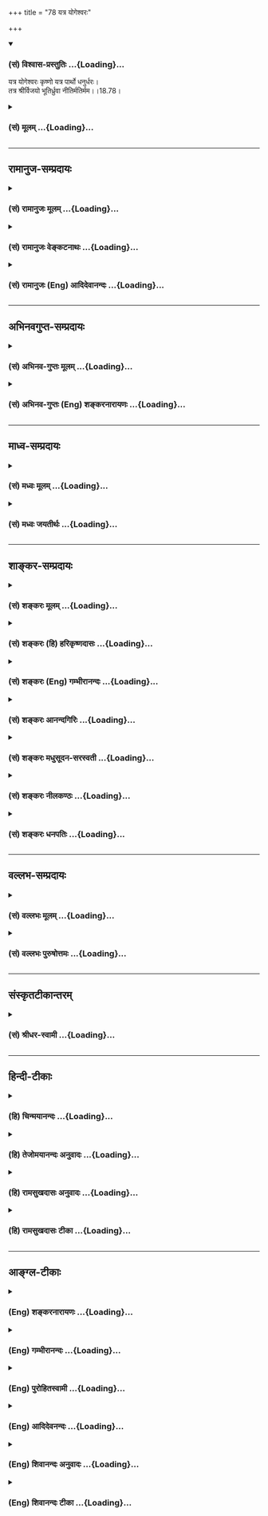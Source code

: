 +++
title = "78 यत्र योगेश्वरः"

+++
<div class="js_include" newlevelforh1="3" title="(सं) विश्वास-प्रस्तुतिः" unfilled url="/purANam/mahAbhAratam/06-bhIShma-parva/02-bhagavad-gItA-parva/saMskRtam/vishvAsa-prastutiH/18_moxa-saMnyAsa-yogaH/78_yatra_yogeshvaraH.md">
<details open><summary><h3>(सं) विश्वास-प्रस्तुतिः ...{Loading}...</h3></summary>

यत्र योगेश्वरः कृष्णो यत्र पार्थो धनुर्धरः।  
तत्र श्रीर्विजयो भूतिर्ध्रुवा नीतिर्मतिर्मम।।18.78।
</details>
</div>
<div class="js_include collapsed" newlevelforh1="3" title="(सं) मूलम्" unfilled url="/purANam/mahAbhAratam/06-bhIShma-parva/02-bhagavad-gItA-parva/saMskRtam/mUlam/18_moxa-saMnyAsa-yogaH/78_yatra_yogeshvaraH.md">
<details><summary><h3>(सं) मूलम् ...{Loading}...</h3></summary>

यत्र योगेश्वरः कृष्णो यत्र पार्थो धनुर्धरः।  
तत्र श्रीर्विजयो भूतिर्ध्रुवा नीतिर्मतिर्मम।।18.78।
</details>
</div>


_________________
## रामानुज-सम्प्रदायः
<div class="js_include collapsed" newlevelforh1="3" title="(सं) रामानुजः मूलम्" unfilled url="/purANam/mahAbhAratam/06-bhIShma-parva/02-bhagavad-gItA-parva/saMskRtam/rAmAnujaH/mUlam/18_moxa-saMnyAsa-yogaH/78_yatra_yogeshvaraH.md">
<details><summary><h3>(सं) रामानुजः मूलम् ...{Loading}...</h3></summary>

।।18.78।।**यत्र योगेश्वरः** कृत्स्नस्य उच्चावचरूपेण अवस्थितस्य चेतनस्य
अचेतनस्य च वस्तुनो ये ये स्वभावयोगाः तेषां सर्वेषां योगानाम् ईश्वरः
स्वसंकल्पायत्तस्वेतरसमस्तवस्तुस्वरूपस्थितिप्रवृत्तिभेदः **कृष्णो**
वसुदेवसूनुः **यत्र** च **पार्थो धनुर्धरः** तत्पितृष्वसुः पुत्रः
तत्पदद्वन्द्वैकाश्रयः **तत्र श्रीः विजयो भूतिः नीतिः** च **ध्रुवा**
निश्चला इति **मतिः मम** इति। ,

</details>
</div>
<div class="js_include collapsed" newlevelforh1="3" title="(सं) रामानुजः वेङ्कटनाथः" unfilled url="/purANam/mahAbhAratam/06-bhIShma-parva/02-bhagavad-gItA-parva/saMskRtam/rAmAnujaH/venkaTanAthaH/18_moxa-saMnyAsa-yogaH/78_yatra_yogeshvaraH.md">
<details><summary><h3>(सं) रामानुजः वेङ्कटनाथः ...{Loading}...</h3></summary>

  
  
।।18.78।। सुयोधनविजयबुभुत्सया कृतस्य प्रश्नस्य सहसा साक्षादुत्तरं
वक्तुमशक्नुवन्अर्धोक्ताः कुरुपाञ्चालाः इति मत्वा गूढाभिसन्धिः
संवादाद्भुतत्वादिकमुक्तवान् तावताऽप्यजानतः सर्वात्मनाऽन्धस्य
साक्षादुत्तरमाहेत्याह -- किमत्र बहुनेति। अनभिप्रायज्ञस्य ते
भगवताऽर्जुनायाध्यात्मोपदेशवैश्वरूप्यप्रकाशनादिभिः पाण्डवविजयसूचकैरलम्
सूचितमेव स्पष्टं वदामीत्युच्यत इति भावः। यत्र यस्मिन् पक्ष इत्यर्थः।
योगेश्वरशब्दस्यकथयतः स्वयम् इत्यत्राप्ततमत्वाय
प्रागुक्तादर्थादर्थान्तरकथनम्; अनेकार्थसम्भवात् प्रकरणानुगुण्येन
तत्तद्विशेषपरिग्रहोपपत्तेश्च। ईश्वरशब्दस्य नियन्तव्यसाकाङ्क्षतया
योगशब्देन नियन्तव्यविशेषसमर्पणं च युक्ततमम् अतो
विवक्षितविजयाद्यनुगुणमर्थमाह -- कृत्स्नस्येत्यादिना। तत्र फलितमाह --
स्वसङ्कल्पेति। अवस्थान्तरेऽपि श्यामभूतः अतः कृष्णशब्दोऽत्रावतारदशायामपि
योगेश्वरत्वेनाजहत्स्वस्वभावत्वसूचनार्थ इत्यभिप्रायेणाऽऽह --
वसुदेवसूनुरिति। पार्थसम्बन्धविशेषोऽप्यनेन सूचितः। अत एव हि पार्थशब्द एवं
व्याख्यायते -- तत्पितृष्वसुः पुत्र इति। विसृज्य सशरं चापम् \[1।47\] इति
प्रागुक्तावस्थाव्यतिरेकपरोऽत्र धनुर्धरशब्दः भगवदनुशिष्टयथोक्तकरणार्थतया
गाण्डीवाख्यधनुर्ग्रहणद्योतनार्थः। तत्र
विशिष्टोपकरणविशेषवीर्यादिविशेषोऽप्यन्तर्नीतः। पार्थस्य च महात्मनः
\[18।74\] इति प्रागुक्तमहामतित्वं पार्थशब्देन सूचितमित्याह --
तत्पदद्वन्द्वैकाश्रय इति। नह्यसौ त्वत्पुत्रवत्कृष्णमभ्यर्थ्य
निस्सारान्परिकरत्वेन परिजग्राहेति भावः। तत्र इति सामान्यनिर्देशः
प्रत्यक्षपारुष्यपरिहारार्थः। श्रीः राज्यादिभोग्यसमृद्धिरूपा। विजयः
शत्रुनिरासः। तत्र ध्रुवः इति विपरिणामः। भूतिः
ऐश्वर्यम्;विभूतिर्भूतिरैश्वर्यम् \[अमरः1।1।38\] इति पर्यायपाठात्।
तेनास्य पुरुषस्य प्रभुत्वादिशक्तियोगो विवक्षितः। उत्पन्नायाः
समृद्धेरुत्तरोत्तराभिवृद्धिरूपमवनं भूतिः; नीतिः
अर्थशास्त्रजन्यकर्तव्यनिश्चयः; तच्चोदिता धर्माविरुद्धा वा वृत्तिः
पटुप्रज्ञैरवहितैरपि युष्माभिश्चतुर्भिरप्युपायैरकम्पनीयो नयो
ध्रुवशब्दाभिप्रेत इत्याह -- निश्चलेति। मतिर्मम
इत्यस्यान्वयार्थमितिशब्दोऽध्याहृतः। ममैव मतिःविद्या (श्रृणु) राजन्न ते
विद्या मम विद्या न हीयते। विद्याहीनस्तमोध्वस्तो नाभिजानासि केशवम्।
\[म.भा.5।69।2\]मायां न सेवे भ्रदं ते न वृथा धर्ममाचरे। शुद्धभावं गतो
भक्त्या शास्त्राद्वेद्मि जनार्दनम् \[म.भा.5।69।5\] इति। अतस्ते ध्रुवा
नैवं मतिः; मम त्वेवं समीचीना मतिः सञ्जातेति भावः। कृष्णस्तत्त्वं परं
तत्परमपि च हितं तत्पदैकाश्रयत्वं शास्त्रार्थोऽयं च षट्कैस्त्रिभिरिहं
कथितस्तत्र पूर्वत्र षट्के। भक्त्यर्थस्वात्मदृष्टेः करयुगलदशा मध्यमे
भक्त्युपायः स्वोक्तानुष्ठानवृत्तिं द्रढयितुमखिलं
प्रोक्तमन्तेऽप्यशोधि।।1।। अध्यायैः शिष्यमोहस्तदुपशमविधिः कर्मयोगोऽस्य
भेदास्तत्सौकर्यादियोगस्तदुचितमहिमा भूतिकामादिभेदः। भक्तिस्तन्मूलभूमा
भजनसुलभता भक्तिशैघ्र्यादि जीवत्रैगुण्यं शासिताज्ञा तदधिगमपरः सारवर्गश्च
गीताः।।2।। ৷৷. ৷৷. ৷৷. ৷৷. इत्यादिः सर्वयोगो भगवति
परमैकान्त्यसम्प्रीतियुक्तम्। येषामन्योन्ययोगो भवति च कलया
नित्यनैमित्तिकानां त्रिष्वप्येतेषु योगं परममितफलं
वक्तुमन्यत्प्रसक्तम्।।3।। शुद्धादेशवशंवदीकृतयतिक्षोणीशवाणीशता
प्रज्ञातल्पपरिष्कृतश्रुतिशिरःप्रासादमासेदुषी। नित्यानन्दविभूतिसन्निधिसदासामोददामोदरद्वित्रालिङ्गनदौर्ललित्यललितोन्मेषा
मनीषाऽस्तु मे।।4।। तत्त्वं यत्प्रणवे धनञ्जयरथेऽप्यग्रे दरीदृश्यते
तच्चित्तो भुवि वेङ्कटेश्वरकविर्भक्तोऽनुकम्प्यः
सताम्। तत्तादृग्गुरुदृष्टिपातमहिमग्रस्तेन यच्चेतसा गीताविष्णुपदी
यतीश्वरवचस्तीर्थैरवागाह्यत।।5।।  
  
इति श्रीकवितार्किकसिंहस्य सर्वतन्त्रस्वतन्त्रस्य श्रीमद्वेङ्कटनाथस्य
वेदान्ताचार्यस्य कृतिषु श्रीभगवद्रामानुजविरचितश्रीमद्गीताभाष्यटीकायां
तात्पर्यचन्द्रिकायां अष्टादशोऽध्यायः।।18।। ,

</details>
</div>
<div class="js_include collapsed" newlevelforh1="3" title="(सं) रामानुजः (Eng) आदिदेवानन्दः" unfilled url="/purANam/mahAbhAratam/06-bhIShma-parva/02-bhagavad-gItA-parva/saMskRtam/rAmAnujaH/english/AdidevAnandaH/18_moxa-saMnyAsa-yogaH/78_yatra_yogeshvaraH.md">
<details><summary><h3>(सं) रामानुजः (Eng) आदिदेवानन्दः ...{Loading}...</h3></summary>

18.78 Wherever there is Sri Krsna, the son of Vasudeva, the 'Yogesvara'
who is the ruler of the various manifestations of Nature pertaining to
all intelligent and non-intelligent entities that have high and low
forms, and on whose volition depend the differences in the essential
natures, existences and the activities of all things other than Himself,
and wherever there is Arjuna, the archer, who is his paternal aunt's son
and who took sole refuge at His feet - in such places there always will
be present fortune, victory, wealth and sound morality. Such is my firm
conviction.

</details>
</div>


_________________
## अभिनवगुप्त-सम्प्रदायः
<div class="js_include collapsed" newlevelforh1="3" title="(सं) अभिनव-गुप्तः मूलम्" unfilled url="/purANam/mahAbhAratam/06-bhIShma-parva/02-bhagavad-gItA-parva/saMskRtam/abhinava-guptaH/mUlam/18_moxa-saMnyAsa-yogaH/78_yatra_yogeshvaraH.md">
<details><summary><h3>(सं) अभिनव-गुप्तः मूलम् ...{Loading}...</h3></summary>

।।18.74 -- 18.78।। इत्यहमित्यादि मतिर्ममेत्यन्तम्। संजयवचनेन
संवादमुपसंहरन एतदर्थस्य गाढप्रबन्धक्रमेण
निरन्तरचिन्तासन्तानोपकृतनैरन्तर्यादेव चान्ते
सुपरिस्फुटनिर्विकल्पानुभवरूपतामापाद्यमानं स्मरणमात्रमेव
परब्रह्मप्रदायकम् इत्युच्यते। एवं भगवदर्जुनसंवादमात्रस्मरणादेव
तत्त्वावाप्त्या +++(S; तत्त्वव्याप्त्या )+++ श्रीविजयविभूतय इति।  
  
।। शिवम्।। अत्र संग्रहश्लोकः -- भङ्क्त्वाऽज्ञानविमोहमन्थरमयीं
सत्त्वादिभिन्नां धियं  
  
प्राप्य स्वात्मविबोधसुन्दरतया +++(K स्वात्मविभूत -- )+++ विष्णुं
विकल्पातिगम्।  
  
यत्किञ्चित् स्वरसोद्यदिन्द्रियनिजव्यापारमात्रस्थिते ( तो )  
  
हेलातः कुरुते तदस्य सकलं संपद्यते शंकरम्।।।। इति
श्रीमहामाहेश्वराचार्यवर्यराजानकाभिनवगुप्तपाद  
  
विरचिते श्रीमद्भगवद्गीतार्थसंग्रहे अष्टादशोऽध्यायः।। \[ आचार्यप्रशस्तिः
\] श्रीमान् +++(S श्रीमत्कात्यायनो -- )+++ कात्यायनोऽभूद्वररुचिसदृशः
प्रस्फुरद्बोधतृप्त  
  
स्तद्वंशालंकृतो यः स्थिरमतिरभवत् सौशुकाख्योऽतिविद्वान्।  
  
विप्रः श्रीभूतिराजस्तदनु समभवत् तस्य सूनुर्महात्मा  
  
येनामी सर्वलोकास्तमसि निपतिताः प्रोद्धृतता भानुनेव।।1।। तच्चरणकमलमधुपो  
  
भगवद्गीतार्थसङ्ग्रहं व्यदधात्।  
  
अभिनवगुप्तः सद्द्विज  
  
लोटककृतचोदनावशतः +++(S लोठककृत -- ;N लोककृत)+++।।2।। अत इयमयथार्थं वा  
  
यथार्थमपि सर्वथा नैव।  
  
विदुषामसूयनीयं  
  
कृत्यमिदं बान्धवार्थं हि।।3।। अभिनवरूपा शक्ति  
  
स्तद्गुप्तो यो महेश्वरो देवः।  
  
तदुभयथामलरूपम् +++(; K; S तदुभययामल -- )+++  
  
अभिनवगुप्तं शिवं वन्दे।।4।। परिपूर्णोऽयं +++(This verse is given
differently in different Mss. S परिपूर्णोऽयं गीतार्थसंग्रहः।  
  
कृतिस्त्रिनयनचरणचिन्तनलब्ध  
  
प्रसिद्धेश्श्रीमदभिनवगुप्तस्य। ; N; K अत इत्ययमर्थसंग्रहः। \[ N
substitutes this sentence with  
  
परिपूर्णोऽयं श्रीमद्भगवद्गीतार्थसंग्रहः। \]  
  
कृतिश्चेयं परमेश्वरचरण \[ K adds सरोरुह \] चिन्तन  
  
लब्धचिदात्मसाक्षात्काराचार्याभिनवगुप्तपादानाम्। )+++ श्रीमद्  
  
भगवद्गीतार्थसंग्रहः \[ सु \] कृतिः।  
  
त्रिणयनचरण \[ वि \] चिन्तन  
  
लब्धप्रसिद्धेरभिनवगुप्तस्य।।5।।  
  
।। इति शिवम्।।

</details>
</div>
<div class="js_include collapsed" newlevelforh1="3" title="(सं) अभिनव-गुप्तः (Eng) शङ्करनारायणः" unfilled url="/purANam/mahAbhAratam/06-bhIShma-parva/02-bhagavad-gItA-parva/saMskRtam/abhinava-guptaH/english/shankaranArAyaNaH/18_moxa-saMnyAsa-yogaH/78_yatra_yogeshvaraH.md">
<details><summary><h3>(सं) अभिनव-गुप्तः (Eng) शङ्करनारायणः ...{Loading}...</h3></summary>

18.74-78 Ityaham etc. upto matir mama While concluding the
\[Krsna-Arjuna\] dialogue with Sanjaya's speech, the \[sage Vyasa\]
teaches this : What leads to the Absolute Brahman is nothing but the
recollection of the purport of the dialoguea recollection that is led
finally to the status of the highly vivid, direct cognition admitting no
differentiation \[between its subject and object\], resulting from the
continuity helped by the series of incessant contemplations \[on the
purport of the dialogue\] according to the method of firmly fixing.
Thus, only through the recollection of the dialogue of the Bhagavat and
Arjuna, the Reality could be reached and due to that come fortunes,
voctories and prosperity.

</details>
</div>


_________________
## माध्व-सम्प्रदायः
<div class="js_include collapsed" newlevelforh1="3" title="(सं) मध्वः मूलम्" unfilled url="/purANam/mahAbhAratam/06-bhIShma-parva/02-bhagavad-gItA-parva/saMskRtam/madhvaH/mUlam/18_moxa-saMnyAsa-yogaH/78_yatra_yogeshvaraH.md">
<details><summary><h3>(सं) मध्वः मूलम् ...{Loading}...</h3></summary>

।।18.78।। पूर्णादोषमहाविष्णोर्गीतामाश्रित्य लेशतः।  
  
निरूपणं कृतं तेन प्रीयतां मे सदा विभुः। सङ्कराख्यस्य दुयोर्नेर्निस्सृतेन
रजस्वला। गीतानारी समीरेण शोधिता हंसरूपिणा।।1।।  
  
मायिनः शलभायन्ते भास्करस्तस्करायते। यस्य तस्मिन्प्राणनाथे यतीन्द्रे
भक्तिरस्तु मे।।2।।

</details>
</div>
<div class="js_include collapsed" newlevelforh1="3" title="(सं) मध्वः जयतीर्थः" unfilled url="/purANam/mahAbhAratam/06-bhIShma-parva/02-bhagavad-gItA-parva/saMskRtam/madhvaH/jayatIrthaH/18_moxa-saMnyAsa-yogaH/78_yatra_yogeshvaraH.md">
<details><summary><h3>(सं) मध्वः जयतीर्थः ...{Loading}...</h3></summary>

।।18.78।। इदानीं समापितभाष्यो भगवानाचार्यो भाष्यनिर्माणस्य फलं
भगवत्प्रीतिमेवाशास्ते -- **पूर्णे**ति। एतद्गीतामित्यनेन निरूपणमित्यनेन च
सम्बध्यते। तेनेति श्रवणाद्यदिति लभ्यते। करतलकलितामलकमिव प्रभुणा
येनेदमवगतं विश्वम्। स जयति जनकसुतायाः कान्तः श्रीरघुनन्दनो देवः।।1।।  
  
नमामि व्यासदासस्य पूर्णबुद्धेः पदाम्बुजे। नतामरशिरोरत्नराजिनीराजिते
सदा।।2।।  
  
अक्षोभ्यतीर्थगुरुणा शुकवच्छिक्षितस्य मे। वचोभिरमृतप्रायैः प्रीयन्तां
सततं बुधाः।।3।।

</details>
</div>


_________________
## शाङ्कर-सम्प्रदायः
<div class="js_include collapsed" newlevelforh1="3" title="(सं) शङ्करः मूलम्" unfilled url="/purANam/mahAbhAratam/06-bhIShma-parva/02-bhagavad-gItA-parva/saMskRtam/shankaraH/mUlam/18_moxa-saMnyAsa-yogaH/78_yatra_yogeshvaraH.md">
<details><summary><h3>(सं) शङ्करः मूलम् ...{Loading}...</h3></summary>

।।18.78।। --,**यत्र** यस्मिन् पक्षे **योगेश्वरः** सर्वयोगानाम् ईश्वरः;
तत्प्रभवत्वात् सर्वयोगबीजस्य; **कृष्णः; यत्र पार्थः** यस्मिन् पक्षे
**धनुर्धरः** गाण्डीवधन्वा; **तत्र श्रीः** तस्मिन् पाण्डवानां पक्षे श्रीः
**विजयः;** तत्रैव **भूतिः** श्रियो विशेषः विस्तारः भूतिः; **ध्रुवा**
अव्यभिचारिणी **नीतिः** नयः; इत्येवं **मतिः मम** इति।। इति
श्रीमत्परमहंसपरिव्राजकाचार्यस्य
श्रीगोविन्दभगवत्पूज्यपादशिष्यस्य,श्रीमच्छंकरभगवतः कृतौ
श्रीमद्भगवद्गीताभाष्ये  
  
अष्टादशोऽध्यायः।।।। श्रीमद्भगवद्गीताशास्त्रं संपूर्णम्।। ,

</details>
</div>
<div class="js_include collapsed" newlevelforh1="3" title="(सं) शङ्करः (हि) हरिकृष्णदासः" unfilled url="/purANam/mahAbhAratam/06-bhIShma-parva/02-bhagavad-gItA-parva/saMskRtam/shankaraH/hindI/harikRShNadAsaH/18_moxa-saMnyAsa-yogaH/78_yatra_yogeshvaraH.md">
<details><summary><h3>(सं) शङ्करः (हि) हरिकृष्णदासः ...{Loading}...</h3></summary>

।।18.78।। बहुत कहनेसे क्या  
  
समस्त योग और उनके बीज उन्हींसे उत्पन्न हुए हैं; अतः भगवान् योगेश्वर हैं।
जिस पक्षमें ( वे ) सब योगोंके ईश्वर श्रीकृष्ण हैं तथा जिस पक्षमें
गाण्डीव धनुर्धारी पृथापुत्र अर्जुन है; उस पाण्डवोंके पक्षमें ही श्री;
उसीमें विजय; उसीमें विभूति अर्थात् लक्ष्मीका विशेष विस्तार और वहीं अचल
नीति है -- ऐसा मेरा मत है।

</details>
</div>
<div class="js_include collapsed" newlevelforh1="3" title="(सं) शङ्करः (Eng) गम्भीरानन्दः" unfilled url="/purANam/mahAbhAratam/06-bhIShma-parva/02-bhagavad-gItA-parva/saMskRtam/shankaraH/english/gambhIrAnandaH/18_moxa-saMnyAsa-yogaH/78_yatra_yogeshvaraH.md">
<details><summary><h3>(सं) शङ्करः (Eng) गम्भीरानन्दः ...{Loading}...</h3></summary>

18.78 To be brief, yatra, where, the side on which; there is Krsna,
yogeswarah, the Lord of yogas-who is the Lord of all the yogas and the
source of all the yogas, since they originate from Him; and yatra,
where, the side on which; there is Partha, dhanurdharah, the wielder of
the bow, of the bow called Gandiva; tatra, there, on that side of the
Pandavas; are srih, fortune; vijayah, victory; and there itself is
bhutih, prosperity, great abundance of fortune; and dhruva, unfailing;
nitih, prudence. Such is me, my ; matih, conviction.

</details>
</div>
<div class="js_include collapsed" newlevelforh1="3" title="(सं) शङ्करः आनन्दगिरिः" unfilled url="/purANam/mahAbhAratam/06-bhIShma-parva/02-bhagavad-gItA-parva/saMskRtam/shankaraH/AnandagiriH/18_moxa-saMnyAsa-yogaH/78_yatra_yogeshvaraH.md">
<details><summary><h3>(सं) शङ्करः आनन्दगिरिः ...{Loading}...</h3></summary>

।।18.78।। द्वयोरपि कृष्णार्जुनयोर्नरनारायणयोः संवादस्य प्रामाण्यार्थं
परममुत्कर्षं दर्शयति -- **किं बहुनेति।** कथं सर्वेषां योगानामीश्वरो
भगवानिति तत्राह -- **तत्प्रभवत्वादिति।** सर्वयोगो ज्ञानं कर्म च तस्य
बीजं शास्त्रीयं ज्ञानवैराग्यादि तद्धि भगवदधीनं तदनुग्रहविहीनस्य
तदयोगादतो योगतत्फलयोर्भगवदनुग्रहायत्तत्वाद्भगवतो योगेश्वरत्वमित्यर्थः।
श्रीर्लक्ष्मीर्विजयः परम उत्कर्षः। राज्ञो धृतराष्ट्रस्य स्वपुत्रेषु
विजयाशां शिथिलीकृत्य पाण्डवेषु जयप्राप्तिमैकान्तिकीमुपसंहरति --
**इत्येवमिति।** उपायोपेयभावेन निष्ठाद्वयस्य प्रतिष्ठापितत्वात्कर्मनिष्ठा
परंपरया ज्ञाननिष्ठाहेतुः; ज्ञाननिष्ठा तु साक्षादेव मोक्षहेतुरिति
शास्त्रार्थमुपसंहर्तुमितीत्युक्तम्। काण्डत्रयात्मकं शास्त्रं
पदवाक्यार्थगोचरम्। आदिमध्यान्तषट्केषु व्याख्याया
गोचरीकृतम्।।1।। संक्षेपविस्तराभ्यां यो लक्षणैरुपपादितः। सोऽर्थोऽन्तिमेन
संक्षिप्य लक्षणेन विवक्षितः।।2।।  
  
गीताशास्त्रमहार्णवोत्थममृतं वैकुण्ठकण्ठोद्भवं श्रीकण्ठापरनामवन्मुनिकृतं
निष्ठाद्व्यद्योतितम्। निष्ठा यत्र मतिप्रसादजननी साक्षात्कृतं कुर्वती
मोक्षे पर्यवसास्यति प्रतिदिनं सेवध्वमेतद्बुधाः।।3।। प्राचामाचार्यपादानां
पदवीमनुगच्छता। गीताभाष्ये कृता टीका टीकतां पुरुषोत्तमम्।।4।। इति
श्रीमत्परमहंसपरिव्राजकाचार्यशुद्धानन्दपूज्यपादशिष्यभगवदानन्दगिरिविरचितेश्रीगीताभाष्यविवेचनेऽष्टादशोऽध्यायः।।18।।  
  

</details>
</div>
<div class="js_include collapsed" newlevelforh1="3" title="(सं) शङ्करः मधुसूदन-सरस्वती" unfilled url="/purANam/mahAbhAratam/06-bhIShma-parva/02-bhagavad-gItA-parva/saMskRtam/shankaraH/madhusUdana-sarasvatI/18_moxa-saMnyAsa-yogaH/78_yatra_yogeshvaraH.md">
<details><summary><h3>(सं) शङ्करः मधुसूदन-सरस्वती ...{Loading}...</h3></summary>

।।18.78।। एवंच सति स्वपुत्रे विजयादिसंभावनां परित्यजेत्याह -- यत्रेति।
यत्र यस्मिन् युधिष्ठिरपक्षे योगेश्वरः सर्वयोगसिद्धीनामीश्वरः सर्वज्ञः
सर्वशक्तिर्भगवान्कृष्णो भक्तदुःखकर्षणस्तिष्ठति नारायणो यत्र पार्थो
धनुर्धरो यत्र गाण्डीवधन्वा तिष्ठत्यर्जुनो नरस्तत्र नरनारायणाधिष्ठिते
तस्मिन् युधिष्ठिरपक्षे श्री राजलक्ष्मीर्विजयः शत्रुपराजयनिमित्त उत्कर्षो
भूतिरुत्तरोत्तरं राजलक्ष्म्या विवृद्धिर्ध्रुवाऽवश्यंभाविनीति
सर्वत्रान्वयः। नीतिर्नयः एवं मम मतिर्निश्चयस्तस्माद्वृथा पुत्रविजयाशां
त्यक्त्वा भगवदनुगृहीतैर्लक्ष्मीविजयादिभाग्भिः पाण्डवैः सह सन्धिरेव
विधीयतामित्यभिप्रायः। वंशीविभूषितकरान्नवनीरदाभात्पीताम्बरादरुणबिम्बफलाधरोष्ठात्।  
  
पूर्णेन्दुसुन्दरमुखादरविन्दनेत्रात् कृष्णात्परं किमपि तत्त्वमहं न
जाने।।  
  
काण्डत्रयात्मकं शास्त्रं गीताख्यं येन निर्मितम्। आदिमध्यान्तषट्केषु
तस्मै भगवते नमः।।  
  
श्रीगोविन्दमुखारविन्दमधुना मिष्टं महाभारते गीताख्यं परमं रहस्यमृषिणा
व्यासेन विख्यापितम्।  
  
व्याख्यातं भगवत्पदैः प्रतिपदं श्रीशङ्कराख्यैः पुनर्विस्पष्टं मधुसूदनेन
मुनिना स्वज्ञानशुद्ध्यै कृतम्।।  
  
इह योऽस्ति विमोहयन्मनः परमानन्दघनः सनातनः। गुणदोषभृदेष एव नस्तृणतुल्यो
यदयं स्वयं जनः।।  
  
श्रीरामविश्वेश्वरमाधवानां प्रसादमासाद्य मया गुरूणाम्।
व्याख्यानमेतद्विहितं सुबोधं समर्पितं तच्चरणाम्बुजेषु।। ,

</details>
</div>
<div class="js_include collapsed" newlevelforh1="3" title="(सं) शङ्करः नीलकण्ठः" unfilled url="/purANam/mahAbhAratam/06-bhIShma-parva/02-bhagavad-gItA-parva/saMskRtam/shankaraH/nIlakaNThaH/18_moxa-saMnyAsa-yogaH/78_yatra_yogeshvaraH.md">
<details><summary><h3>(सं) शङ्करः नीलकण्ठः ...{Loading}...</h3></summary>

।।18.78।। यस्मादनन्तैश्वर्यो भगवांस्तदनुगृहीतोऽर्जुनश्च
युधिष्ठिरपक्षेऽस्ति अतस्त्वया जयाशा न कार्येत्याह -- **यत्रेति।** यत्र
पक्षे। ध्रुवेति सर्वत्र संबध्यते। श्रीर्दिव्यसभादिशोभा। विजयः प्रसिद्धः।
भूतिरैश्वर्यं सर्वनियन्तृत्वम्। नीतिर्नयश्च एतत्सर्वं तत्र तस्मिन्पक्षे
ध्रुवमिति मम मतिः। अतः पाण्डवैः सह संधिरेव कर्तव्य इति भावः।

</details>
</div>
<div class="js_include collapsed" newlevelforh1="3" title="(सं) शङ्करः धनपतिः" unfilled url="/purANam/mahAbhAratam/06-bhIShma-parva/02-bhagavad-gItA-parva/saMskRtam/shankaraH/dhanapatiH/18_moxa-saMnyAsa-yogaH/78_yatra_yogeshvaraH.md">
<details><summary><h3>(सं) शङ्करः धनपतिः ...{Loading}...</h3></summary>

।।18.78।। द्वयोरपि कृष्णार्जुनयोः परनारायणयोः संवादस्य प्रामाण्यार्थ
जयाशाशातनार्थं च परममुत्कर्षं दर्शयति -- यत्रेति। यत्र यस्मिन्पक्षे
योगेश्वरो योगानां कर्मयोगादीनामघटितघटनापटीयसीनां मायाशक्तीनां चेश्वरः
कृष्णःकृषिर्भूवाचकः शब्दोणश्च निर्वृतिवाचकः। तयोरैक्यं परं ब्रह्म कृष्ण
इत्यभिधीयते इत्युक्तः सच्चिदानन्दघनोऽघाकर्षणश्च यत्र यस्मिन्पक्षे; यत्र
च पार्थोऽर्जुनो धनुर्धरोगाण्डीवधन्वास्ति तत्र तस्मिन्पाण्डवानां पक्षे
श्रीः लक्ष्मीः विजयः परम उत्कर्षः विभूतिः गजादिरुपेण विस्तारः
ध्रुवाऽव्यभिचारिणीति सर्वत्र संबन्धनीयम्। नीतिः नयः एतत्सर्वं
तस्मिन्पक्षेऽस्तीति मम मतिः निश्चयः। इति
श्रीमत्परमहंससपरिब्राजकाचार्यश्रीबालस्वामिशिष्यदत्तवंशावतंसरामकुमारमूनुधनपतिविदुषा
सारस्वतेन विरचितायां श्रीगीताभाष्योत्कर्षदीपिकायां अष्टादशोऽध्यायः।।18।।

</details>
</div>


_________________
## वल्लभ-सम्प्रदायः
<div class="js_include collapsed" newlevelforh1="3" title="(सं) वल्लभः मूलम्" unfilled url="/purANam/mahAbhAratam/06-bhIShma-parva/02-bhagavad-gItA-parva/saMskRtam/vallabhaH/mUlam/18_moxa-saMnyAsa-yogaH/78_yatra_yogeshvaraH.md">
<details><summary><h3>(सं) वल्लभः मूलम् ...{Loading}...</h3></summary>

।।18.78।। अतो राजंस्त्वमेवं सर्वमालोच्य निस्संशयो भव; किंबहुना यत्रेति।
यत्र योगेश्वरः कृष्णः; यत्र पार्थो धनुर्धरः; तत्र श्रीः राज्यलक्ष्मीः;
विजयो ध्रुवा निश्चिता नीतिः; अन्यत्रैवं न; भगवतः श्रीपतित्वात् अर्जुनस्य
विजयत्वात्; तत्संयोगे एव सर्वं ध्रुवं नीतिश्चेति मे मतिः। अन्येषामेवं
भातु मा भातु वा; ममत्वेवं प्रतिभातीत्यर्थः। यावत्तदुक्तमार्गेण श्रीकृष्णः
शरणं मम। नरो न भावयेद्भक्त्या तावन्मोहो न नश्यति।।1।।  
  
साङ्ख्यबुद्ध्या नात्मभिन्ने स्वात्मन्यवगते क्रिया। भगवत्यर्पिता कार्या
तथा योगधियाऽपि च।।2।।  
  
सापि भक्त्या गमयति श्रीकृष्णस्याक्षरं पदम्। तत्रापि पुष्टिभक्त्या हि
हरितत्त्वावबोधनम्।।3।।  
  
तत्प्रवेशः फलं काम्यं भगवांस्तु परं फलम्। सन्न्यस्य सर्वधर्मान्वा शरणं
भावयेत्प्रभुम्।।4।।  
  
तदाज्ञा धर्मतः सिद्धिरिति गीतार्थसङ्ग्रहः। विवेकधैर्यहेतुभ्यामाश्रयोऽयं
निरूपितः।।5।।  
  
तथासति स्थिता राज्ये भगवद्धर्मतेति च।।6।। कर्मान्तर्गतमेव यत्र विमलं
ज्ञानं विशुद्धं परं साक्षाच्छ्रीपुरुषोत्तमैकविषयं भक्तिश्च निर्हेतुका।  
  
मर्यादा भुवि पुष्टिरुद्भवमिता गत्या प्रपत्त्यात्मनः सर्वत्यागत एव
सेयममला गीता समुद्भासते।।6।।  
  
या वेदार्थपराद्ध्य्ररत्नविलसन्मञ्जूषिका दूषिका निस्सत्त्वस्य च यन्त्रिणा
भगवता पार्थार्थमुद्धाटिता।  
  
स्वस्नेहाद्विमतान्तरालतिमिरे श्रीवल्लभाग्नेर्मया प्रादुर्भावितदीपिकात इह
सा सन्दृश्यतां भो बुधाः।।7।।  
  
श्रीवल्लभविभुचरणाम्बुजयुगविलसद्रजस्सनाथेन। कृतया तुष्यतु रमया सह हरिरनया
सतत्त्वदीपिकाया।।8।।  
  
,

</details>
</div>
<div class="js_include collapsed" newlevelforh1="3" title="(सं) वल्लभः पुरुषोत्तमः" unfilled url="/purANam/mahAbhAratam/06-bhIShma-parva/02-bhagavad-gItA-parva/saMskRtam/vallabhaH/puruShottamaH/18_moxa-saMnyAsa-yogaH/78_yatra_yogeshvaraH.md">
<details><summary><h3>(सं) वल्लभः पुरुषोत्तमः ...{Loading}...</h3></summary>

  
  
।।18.78।। एवं गीताश्रवणेन भगवद्दर्शनानन्दितचित्तेन
स्वमतिनिश्चितार्थमनुवदति तथात्वज्ञानेन शरणागमनार्थम् -- यत्रेति। यत्र
येषां पक्षे योगानां सर्वसाधनानामीश्वरो नियामकः तत्र श्रीः लक्ष्मीः; यत्र
यस्मिन्नर्थे पार्थः पृथायाः क्षत्ति्रयायाःयदर्थे क्षत्ति्रयासुत इति
वाक्यवक्त्र्याः पुत्रो महाशूरो भगवदीयश्च धनुर्धरः ससामग्रीकः तत्र विजयः
शत्रूणां पराजयपूर्वकमुत्कर्षः; यत्रैव लक्ष्मीस्तत्रैव भूतिस्तदंशरूपा
राज्यलक्ष्मीः ध्रुवा निश्चला; यत्र विजयस्तत्र नीतिर्नय इत्यर्थः।
इत्येवंरूपा मे मतिः मद्बुद्धिनिश्चयः। अत्रायं भावः -- यत्र
श्रीकृष्णार्जुनौ पक्षे भवतः तत्र श्यादिकं भवति; तत्र साक्षात्तावेव यत्र
तत्र किं वाच्यमिति भावः। अतस्तवापि संरम्भादित्यागेन शरणगमनमेव
सर्वार्थसाधकमिति भावः। स्वमतित्ववाचकस्येति प्रतिजानीमः।  
  
श्रीकृष्णानन्यभक्तस्य गीताश्रवणतः परा। दृढा भक्तिर्भवेद्गीतासारस्त्वेवं
हि बुद्ध्यताम्।।1।। शास्त्रार्थरूपमज्ञात्वा कृतं न फलदं भवेत्।
हरिर्भजनसिद्ध्यर्थं गीताशास्त्रमथाब्रवीत्।।2।। अर्जुनाय प्रसङ्गेन
सर्वोद्धारप्रयत्नवान्। तस्माज्ज्ञात्वा हि गीतार्थं कृष्णः सेव्यो हि
सर्वदा।।3।। अतस्तदर्थं गीतार्थो निगूढो विनिरूपितः।
श्रीमदाचार्यपादाब्जभक्त्या लब्धो ह्यनन्यया।।4।। श्रीमदाचार्यपादेषु
गीतार्थकुसुमाञ्जलिः। न्यस्तस्तेन प्रसीदन्तु ते सदा मयि
किङ्करे।।5।। पुष्टिमार्गीयभक्तानां विहारार्थं सुनिर्मला। कृता
श्रीकृष्णभावाब्धिगीतामृततरङ्गिणी।।6।। अनन्यैकैव भक्तिर्हि कार्या
श्रीकृष्णतुष्टये। विद्याष्टादशकेनापि सर्वथैवोच्यते
यतः।।7।। इत्येवाष्टादशाध्यायैर्गीताशास्त्रं हरिः स्वयम्।
प्रकटीकृतवाँल्लोके दयालुर्देवकीसुतः।।8।। अत्र युक्तमयुक्तं वा जीवबुद्ध्या
ह्यलेखि यत्। तत् क्षमन्तु सदाऽऽचार्याः स्वाङ्गीकृतिबलान्मयि।।9।। कृष्णो
जलधरश्यामो बभौ राजीवलोचनः। श्यामाऽपि यस्य वामांसे विद्युल्लेखेव
राजते।।10।।

</details>
</div>


_________________
## संस्कृतटीकान्तरम्
<div class="js_include collapsed" newlevelforh1="3" title="(सं) श्रीधर-स्वामी" unfilled url="/purANam/mahAbhAratam/06-bhIShma-parva/02-bhagavad-gItA-parva/saMskRtam/shrIdhara-svAmI/18_moxa-saMnyAsa-yogaH/78_yatra_yogeshvaraH.md">
<details><summary><h3>(सं) श्रीधर-स्वामी ...{Loading}...</h3></summary>

।।18.78।। अतस्त्वं पुत्राणां राज्यादिशङ्कां परित्यजेत्याशयेनाह **--
यत्रेति।** यत्र येषां पाण्डवानां पक्षे योगेश्वरः श्रीकृष्णो वर्तते; यत्र
च पार्थो गाण्डीवधनुर्धरः तत्रैव श्री राज्यलक्ष्मीः; तत्रैव च विजयः
तत्रैव च भूतिरुत्तरोत्तराभिवृद्धिश्च; तत्रैव नीतिर्नयोऽपि ध्रुवा
निश्चितेति सर्वत्र संबद्ध्यते। इति मम मतिर्निश्चयः। अत इदानीमपि
तावत्सपुत्रस्त्वं श्रीकृष्णं शरणमुपेत्य पाण्डवान्प्रसाद्य सर्वस्वं च
तेभ्यो निवेद्य पुत्रप्राणरक्षणं कुर्विति भावः। भगवद्भक्तियुक्तस्य
तत्प्रसादात्मबोधतः। सुखं बन्धविमुक्तिः स्यादिति
गीतार्थसंग्रहः।।1।। तथाहिपुरुषः स परः पार्थ भक्त्या
लभ्यस्त्वनन्यया;भक्त्या त्वनन्यया शक्य अहमेवंविधोऽर्जुन इत्यादौ
भगवद्भक्तेर्मोक्षं प्रति साधकतमत्वश्रवणात्तदेकान्तभक्तिरेव
तत्प्रसादोत्थज्ञानावान्तरव्यापारमात्रयुक्ता मोक्षहेतुरिति स्फुटं
प्रतीयते। ज्ञानस्य भक्त्यवान्तरव्यापारत्वमेव युक्तम्। तेषां सततयुक्तानां
भजतां प्रीतिपूर्वकम्। ददामि बुद्धियोगं तं येन मामुपयान्ति ते;भद्भक्त
एतद्विज्ञाय मद्भावायोपपद्यते इत्यादिवचनात्तत्त्वज्ञानमेव
भक्तिरित्युक्तम्। समः सर्वेषु भूतेषु मद्भक्तिं लभते पराम्। भक्त्या
मामभिजानाति यावान्यश्चास्मि तत्त्वतः इत्यादौ भेदेन निर्देशात्। न चैवं
सतितमेव विदित्वातिमृत्युमेति नान्यः पन्था विद्यतेऽयनाय इत्यादि
श्रुतिविरोधः शङ्कनीयः; भक्त्यवान्तरव्यापारत्वाज्ज्ञानस्य। न हि काष्ठैः
पचतीत्युक्ते ज्वालानामसाधनत्वमुक्तं भवति। किंचयस्य देवे परा भक्तिर्यथा
देवे तथा गुरौ। तस्यैते कथिता ह्यर्थाः प्रकाशन्ते महात्मनान्देहान्ते देवः
परं ब्रह्म तारकं व्याचष्टेयमेवैष वृणुते तेन लभ्यः इत्यादि
श्रुतिस्मृतिपुराणवचनान्येवं सति समंजसानि भवन्ति तस्माद्भक्तिरेव
मोक्षहेतुरिति सिद्धम्।।  
  
तेनैव दत्तया मत्या तद्गीताविवृतिः कृता। स एव परमानन्दस्तया प्रीणातु
माधवः।।1।।  
  
परमानन्दपादाब्जरजःश्रीधारिणाधुना। श्रीधरस्वामियतिना कृता
गीतासुबोधिनी।।2।। स्वप्रागल्भ्यबलाद्विलोड्य भगवद्गीतां तदन्तर्गतं तत्त्वं
प्रेप्सुरुपैति किं गुरुकृपापीयूषदृष्टिं विना।  
  
अम्बु स्वाञ्जलिना निरस्य जलधेरादित्सुरन्तर्मणीनावर्तेषु न किं निमज्जति
जनः सत्कर्णधारं विना।।3।।  
  

</details>
</div>


_________________
## हिन्दी-टीकाः
<div class="js_include collapsed" newlevelforh1="3" title="(हि) चिन्मयानन्दः" unfilled url="/purANam/mahAbhAratam/06-bhIShma-parva/02-bhagavad-gItA-parva/hindI/chinmayAnandaH/18_moxa-saMnyAsa-yogaH/78_yatra_yogeshvaraH.md">
<details><summary><h3>(हि) चिन्मयानन्दः ...{Loading}...</h3></summary>

।।18.78।। सात सौ एक श्लोकों वाली श्रीमद्भगवद्गीता का यह अन्तिम श्लोक है।
अधिकांश व्याख्याकारों ने इस श्लोक पर पर्याप्त विचार नहीं किया है और इसकी
उपयुक्त व्याख्या भी नहीं की है। प्रथम दृष्टि में इसका शाब्दिक अर्थ किसी
भी बुद्धिमान पुरुष को प्राय निष्प्राण और शुष्क प्रतीत होगा। आखिर इस
श्लोक में संजय केवल अपने विश्वास और व्यक्तिगत मत को ही तो प्रदर्शित कर
रहा है; जिसे गीता के पाठक स्वीकार करे ही; ऐसी कोई आवश्यकता नहीं है। संजय
का कथन यह है कि जहाँ योगेश्वर श्रीकृष्ण और धनुर्धारी अर्जुन हैं; वहाँ
समृद्धि (श्री); विजय; विस्तार और अचल नीति है; यह मेरा मत है। यदि संजय का
उद्देश्य अपने व्यक्तिगत मत को हम पर थोपने का होता; और इस श्लोक में किसी
विशेष सत्य का प्रतिपादन नहीं किया होता; तो; सार्वभौमिक शास्त्र के रूप
में गीता को प्राप्त मान्यता समाप्त हो गयी होती। पूर्ण सिद्ध महर्षि व्यास
इस प्रकार की त्रुटि कभी नहीं कर सकते थे; इस श्लोक का गम्भीर आशय है;
जिसमें अकाट्य सत्य का प्रतिपादन किया गया है। योगेश्वर श्रीकृष्ण सम्पूर्ण
गीता में; श्रीकृष्ण चैतन्य स्वरूप आत्मा के ही प्रतीक हैं। यह आत्मतत्त्व
ही वह अधिष्ठान है; जिस पर विश्व की घटनाओं का खेल हो रहा है। गीता में
उपदिष्ट विविध प्रकार की योग विधियों में किसी भी विधि से अपने हृदय में
उपस्थित उस आत्मतत्त्व का साक्षात्कार किया जा सकता है। धनुर्धारी पार्थ इस
ग्रन्थ में; पृथापुत्र अर्जुन एक भ्रमित; परिच्छिन्न; असंख्य दोषों से
युक्त जीव का प्रतीक है। जब वह अपने प्रयत्न और उपलब्धि के साधनों (धनुष
बाण) का परित्याग करके शक्तिहीन आलस्य और प्रमाद में बैठ जाता है; तो
निसन्देह; वह किसी प्रकार की सफलता या समृद्धि की आशा नहीं कर सकता। परन्तु
जब वह धनुष् धारण करके अपने कार्य में तत्पर हो जाता है; तब हम उसमें
धनुर्धारी पार्थ के दर्शन करते हैं; जो सभी चुनौतियों का सामना करने के लिए
तत्पर है। इस प्रकार; योगेश्वर श्रीकृष्ण और धनुर्धारी अर्जुन के इस चित्र
से आदर्श जीवन पद्धति का रूपक पूर्ण हो जाता है। आध्यात्मिक ज्ञान और शक्ति
से सम्पन्न कोई भी पुरुष जब अपने कार्यक्षेत्र में प्रयत्नशील हो जाता है;
तो कोई भी शक्ति उसे सफलता से वंचित नहीं रख सकती। संक्षेप में; गीता का यह
मत है कि आध्यात्मिकता को अपने व्यावहारिक जीवन में जिया जा सकता है; और
अध्यात्म का वास्तविक ज्ञान जीवन संघर्ष में रत मनुष्य के लिए अमूल्य
सम्पदा है। आज समाज में सर्वत्र एक दुर्व्यवस्था और अशांति फैली हुई
दृष्टिगोचर हो रही है। वैज्ञानिक उपलब्धियों और प्राकृतिक शक्तियों पर विजय
प्राप्त कर लेने पर भी; आज का मानव; जीवन की आक्रामक घटनाओं के समक्ष
दीनहीन और असहाय हो गया है। इसका एकमात्र कारण यह है कि उसके हृदय का
योगेश्वर उपेक्षित रहा है। मनुष्य की उन्नति का मार्ग है; लौकिक सार्मथ्य
और आध्यात्मिक ज्ञान का सुखद मिलन। यही गीता में उपदिष्ट मार्ग है। मनुष्य
के सुखद जीवन के विषय में श्री वेद व्यास जी की यही कल्पना है। केवल भौतिक
उन्नति से जीवन में गति और सम्पत्ति तो आ सकती है; परन्तु मन में शांति
नहीं। आन्तरिक शांति रहित समृद्धि एक निर्मम और घोर अनर्थ हैपरन्तु यह
श्लोक दूसरे अतिरेक को भी स्वीकार नहीं करता है। कुरुक्षेत्र के समरांगण
में युद्ध के लिए तत्पर धनुर्धारी अर्जुन के बिना योगेश्वर श्रीकृष्ण कुछ
नहीं कर सकते थे। केवल आध्यात्मिकता की अन्तर्मुखी प्रवृत्ति से हमारा
भौतिक जीवन गतिशील और शक्तिशाली नहीं हो सकता। सम्पूर्ण गीता में व्याप्त
समाञ्जस्य के इस सिद्धांत को मैंने यथाशक्ति एवं यथासंभव सर्वत्र स्पष्ट
करने का प्रयत्न किया है। मनुष्य के चिरस्थायी सुख का यही एक मार्ग है। संजय
इसी मत की पुष्टि करते हुए कहता है कि जिस समाज या राष्ट्र के लोग संगठित
होकर कार्य करने; विपत्तियों को सहने और लक्ष्य को प्राप्त करने के लिए
तत्पर हैं (धनुर्धारी अर्जुन); और इसी के साथ ये लोग अपने हृदय में स्थित
आत्मतत्त्व के प्रति जागरूक हैं (योगेश्वर श्रीकृष्ण); तो ऐसे राष्ट्र में
समृद्धि; विजय; भूति (विस्तार) और दृढ़ नीति होना स्वाभाविक और निश्चित
है। समृद्धि; विजय; विस्तार और दृढ़ नीति का उल्लिखित क्रम भी तर्कसिद्ध है।
विश्व इतिहास के समस्त विद्यार्थियों की इसकी युक्तियुक्तता स्पष्ट दिखाई
देती है। अर्वाचीन काल और राजनीति के सन्दर्भ में; हम यह जानते हैं कि किसी
एक विवेकपूर्ण दृढ़ राजनीति के अभाव में कोई भी सरकार राष्ट्र को प्रगति के
मार्ग पर आगे नहीं बढ़ा सकती। दृढ़ नीति के द्वारा ही राष्ट्र की प्रसुप्त
क्षमताओं का विस्तार सम्भव होता है; और केवल तभी परस्पर सहयोग और बन्धुत्व
की भावना से किसी प्रकार की उपलब्धि प्राप्त की जा सकती है। दृढ़ नीति और
क्षमताओं के विस्तार के साथ विजय कोई दूर नहीं रह जाती। और इन तीनों की
उपस्थिति में राष्ट्र का समृद्धशाली होना निश्चित ही है। आधुनिक राजनीति के
सिद्धांतों में भी इससे अधिक स्वस्थ सिद्धांत हमें देखने को नहीं मिलता
है। अत यह स्पष्ट हो जाता है कि यह केवल संजय का ही व्यक्तिगत मत नहीं है;
वरन् सभी आत्मसंयमी तत्त्वचिन्तकों का भी यह दृढ़ निश्चय है। गीता के अनेक
व्याख्याकार; हमारा ध्यान गीता के प्रारम्भिक श्लोक के प्रथम शब्द धर्म तथा
इस अन्तिम श्लोक के अन्तिम शब्द मम की ओर आकर्षित करते हैं। इन दो शब्दों
के मध्य सात सौ श्लोकों के सनातन सौन्दर्य की यह माला धारण की गई है। अत इन
व्याख्याकारों का यह मत है कि गीता का प्रतिपाद्य विषय है मम धर्म अर्थात्
मेरा धर्म। मम धर्म से तात्पर्य मनुष्य के तात्विक स्वरूप और उसके लौकिक
कर्तव्यों से है। जब इन दोनों का गरिमामय समन्वय किसी एक पुरुष में हो जाता
है; तब उसका जीवन आदर्श बन जाता है। इसलिए; गीता के अध्येताओं को चाहिए कि
उनका जीवन आत्मज्ञान; प्रेमपूर्ण जनसेवा एवं त्याग के समन्वय से युक्त हो।
यही आदर्श जीवन है। conclusion तत्सदिति श्रीमद्भगवद्गीतासूपनिषत्सु
ब्रह्मविद्यायां योगशास्त्रे  
  
श्रीकृष्णार्जुनसंवादे मोक्षसंन्यासयोगो नाम अष्टादशोऽध्याय।। इस प्रकार;
श्रीकृष्णार्जुनसंवाद के रूप में ब्रह्मविद्या और योगशास्त्रस्वरूप
श्रीमद्भगवद्गीतोपनिषद् का मोक्षसंन्यासयोग नामक अठारहवाँ अध्याय समाप्त
होता है। इस अन्तिम अध्याय का शार्षक मोक्षसंन्यासयोग है। यह नाम हमें
वेदान्त के अस्पर्शयोग का स्मरण कराता है; जिसकी परिभाषा भगवान् श्रीकृष्ण
ने गीता में दी है। जीवन के असत् मूल्यों का परित्याग करने का अर्थ ही अपने
स्वत सिद्ध सच्चिदानन्दस्वरूप का साक्षात्कार करना है। हममें स्थित पशु का
त्याग (संन्यास) करना ही; हममें स्थित दिव्यतत्त्व का मोक्ष है।  
  
मेरे सद्गुरु स्वामी तपोवनजी महाराज को समर्पित।।

</details>
</div>
<div class="js_include collapsed" newlevelforh1="3" title="(हि) तेजोमयानन्दः अनुवादः" unfilled url="/purANam/mahAbhAratam/06-bhIShma-parva/02-bhagavad-gItA-parva/hindI/tejomayAnandaH/anuvAdaH/18_moxa-saMnyAsa-yogaH/78_yatra_yogeshvaraH.md">
<details><summary><h3>(हि) तेजोमयानन्दः अनुवादः ...{Loading}...</h3></summary>

।।18.78।। जहाँ योगेश्वर श्रीकृष्ण हैं और जहाँ धनुर्धारी अर्जुन है वहीं
पर श्री, विजय, विभूति और ध्रुव नीति है, ऐसा मेरा मत है।।

</details>
</div>
<div class="js_include collapsed" newlevelforh1="3" title="(हि) रामसुखदासः अनुवादः" unfilled url="/purANam/mahAbhAratam/06-bhIShma-parva/02-bhagavad-gItA-parva/hindI/rAmasukhadAsaH/anuvAdaH/18_moxa-saMnyAsa-yogaH/78_yatra_yogeshvaraH.md">
<details><summary><h3>(हि) रामसुखदासः अनुवादः ...{Loading}...</h3></summary>

।।18.78।। जहाँ योगेश्वर भगवान् श्रीकृष्ण हैं और जहाँ गाण्डीवधनुषधारी
अर्जुन हैं, वहाँ ही श्री, विजय, विभूति और अचल नीति है -- ऐसा मेरा मत है।

</details>
</div>
<div class="js_include collapsed" newlevelforh1="3" title="(हि) रामसुखदासः टीका" unfilled url="/purANam/mahAbhAratam/06-bhIShma-parva/02-bhagavad-gItA-parva/hindI/rAmasukhadAsaH/TIkA/18_moxa-saMnyAsa-yogaH/78_yatra_yogeshvaraH.md">
<details><summary><h3>(हि) रामसुखदासः टीका ...{Loading}...</h3></summary>

।।18.78।।***व्याख्या --***  **यत्र योगेश्वरः कृष्णो पार्थो धनुर्धरः
--** सञ्जय कहते हैं कि राजन जहाँ अर्जुनका संरक्षण करनेवाले; उनको सम्मति
देनेवाले; सम्पूर्ण योगोंके महान् ईश्वर; महान् बलशाली; महान् ऐश्वर्यवान्;
महान् विद्यावान्; महान् चतुर भगवान् श्रीकृष्ण हैं और जहाँ भगवान्की
आज्ञाका पालन करनेवाले; भगवान्के प्रिय सखा तथा भक्तगाण्डीवधनुर्धारी
अर्जुन हैं; उसी पक्षमें श्री; विजय; विभूति और अचल नीति -- ये सभी हैं और
मेरी सम्मति भी उधर ही है।  
  
भगवान्ने जब अर्जुनको दिव्य दृष्टि दी; उस समय सञ्जयने भगवान्को
**महायोगेश्वरः (टिप्पणी प₀ 1001)** कहा था; अब उसी महायोगेश्वरकी याद
दिलाते हुए यहाँ **योगेश्वरः** कहते हैं। वे सम्पूर्ण योगोंके ईश्वर
(मालिक) भगवान् कृष्ण तो प्रेरक हैं और उनकी आज्ञाका पालन करनेवाले
धनुर्धारी अर्जुन प्रेर्य हैं। गीतामें भगवान्के लियेमहायोगेश्वर;योगेश्वर
आदि शब्दोंका प्रयोग हुआ है। इनका तात्पर्य है कि भगवान् सब योगियोंको
सिखानेवाले हैं। भगवान्को खुद सीखना नहीं पड़ता क्योंकि उनका योग
स्वतःसिद्ध है। सर्वज्ञता; ऐश्वर्य; सौन्दर्य; माधुर्य आदि जितने भी
वैभवशाली गुण हैं; वे सबकेसब भगवान्में स्वतः रहते हैं; वे गुण भगवान्में
नित्य रहते हैं; असीम रहते हैं। ऐसे पिताका पिता; फिर पिताका पिता -- यह
परम्परा अन्तमें जाकर परमपिता परमात्मामें समाप्त होती है; ऐसे ही जितने भी
गुण हैं; उन सबकी समाप्ति परमात्मामें ही होती है। पहले अध्यायमें जब
युद्धकी घोषणाका प्रसङ्ग आया; तब कौरवपक्षमें सबसे पहले भीष्मजीने शङ्ख
बजाया। भीष्मजी कौरवसेनाके अधिपति थे; इसलिये उनका शङ्ख बजाना उचित ही था।
परन्तु भगवान् श्रीकृष्ण तो पाण्डवसेनामें सारथि बने हुए हैं और सबसे पहले
शङ्ख बजाकर युद्धकी घोषणा करते हैं लौकिक दृष्टिसे देखा जाय तो सबसे पहले
शङ्ख बजानेका भगवान्का कोई अधिकार नहीं दीखता। फिर भी वे शङ्ख बजाते हैं तो
इससे सिद्ध होता है कि पाण्डवसेनामें सबसे मुख्य भगवान् श्रीकृष्ण ही हैं
और दूसरे नम्बरमें अर्जुन हैं। इसलिये इन दोनोंने पाण्डवसेनामें सबसे पहले
शङ्ख बजाये। तात्पर्य यह हुआ कि सञ्जयने जैसे आरम्भमें (शङ्खवादनक्रियामें)
दोनोंकी मुख्यता प्रकट की; ऐसे ही यहाँ अन्तमें इन दोनोंका नाम लेकर
दोनोंकी मुख्यता प्रकट करते हैं। गीताभरमें **पार्थ** सम्बोधनकी अड़तीस बार
आवृत्ति हुई है। अर्जुनके लिये इतनी संख्यामें और कोई सम्बोधन नहीं आया है।
इससे मालूम होता है कि भगवान्को **पार्थ** सम्बोधन ज्यादा प्रिय लगता है।
इसी रीतिसे अर्जुनको भी **कृष्ण** सम्बोधन ज्यादा प्रिय लगता है। इसलिये
गीतामें **कृष्ण** सम्बोधनकी आवृत्ति नौ बार हुई है। भगवान्के सम्बोधनोंमें
इतनी संख्यामें दूसरे किसी भी सम्बोधनकी आवृत्ति नहीं हुई। अन्तमें गीताका
उपसंहार करते हुए सञ्जयने भी **कृष्ण** और **पार्थ** ये दोनों नाम लिये
हैं।**तत्र श्रीर्विजयो भूतिर्ध्रुवा नीतिर्मतिर्मम --** लक्ष्मी; शोभा;
सम्पत्ति -- ये सब **श्री** शब्दके अन्तर्गत हैं। जहाँ श्रीपति भगवान्
कृष्ण हैं; वहाँ श्री रहेगी ही।**विजय** नाम अर्जुनका भी है और शूरवीरता
आदिका भी। जहाँ विजयरूप अर्जुन होंगे; वहाँ शूरवीरता; उत्साह आदि
क्षात्रऐश्वर्य रहेंगे ही। ऐसे ही जहाँ योगेश्वर भगवान् श्रीकृष्ण होंगे;
वहाँ **विभूति --** ऐश्वर्य; महत्ता; प्रभाव; सामर्थ्य आदि सबकेसब भगवद्गुण
रहेंगे ही और जहाँ धर्मात्मा अर्जुन होंगे; वहाँ **ध्रुवा नीति --** अटल
नीति; न्याय; धर्म आदि रहेंगे ही। वास्तवमें श्री; विजय; विभूति और ध्रुवा
नीति -- ये सब गुण भगवान्में और अर्जुनमें हरदम विद्यमान रहते हैं।
उपर्युक्त दो विभाग तो मुख्यताको लेकर किये गये हैं। योगेश्वर श्रीकृष्ण और
धनुर्धारी अर्जुन -- ये दोनों जहाँ रहेंगे; वहाँ अनन्त ऐश्वर्य; अनन्त
माधुर्य; अनन्त सौशील्य; अनन्त सौजन्य; अनन्त सौन्दर्य आदि दिव्य गुण
रहेंगे ही। धृतराष्ट्रका विजयकी गूढ़ाभिसन्धिरूप जो प्रश्न है; उसका उत्तर
सञ्जय यहाँ सम्यक् रीतिसे दे रहे हैं। तात्पर्य है कि पाण्डुपुत्रोंकी विजय
निश्चित है; इसमें कोई सन्देह नहीं है। **ज्ञानयज्ञः सुसम्पन्नः प्रीतये
पार्थसारथेः।**  
  
अङ्गीकरोतु तत्सर्वं मुकुन्दो भक्तवत्सलः।। **नेत्रवेदखयुग्मे हि बहुधान्ये
च वत्सरे (टिप्पणी प₀ 1002)**  
  
संजीवनी मुमुक्षूणां माधवे पूर्णतामियात्।।  
  
**इस प्रकार ; तत्; सत् -- इन भगवन्नामोंके उच्चारणपूर्वक ब्रह्मविद्या और
योगशास्त्रमय श्रीमद्भगवद्गीतोपनिषद्रूप श्रीकृष्णार्जुनसंवादमें
मोक्षसंन्यासयोग नामक अठारहवाँ अध्याय पूर्ण हुआ।।18।।**

</details>
</div>


_________________
## आङ्ग्ल-टीकाः
<div class="js_include collapsed" newlevelforh1="3" title="(Eng) शङ्करनारायणः" unfilled url="/purANam/mahAbhAratam/06-bhIShma-parva/02-bhagavad-gItA-parva/english/shankaranArAyaNaH/18_moxa-saMnyAsa-yogaH/78_yatra_yogeshvaraH.md">
<details><summary><h3>(Eng) शङ्करनारायणः ...{Loading}...</h3></summary>

18.78. Where Krsna, the Lord of Yogins remains, where the son of Prtha
holds his bow, there lie fortune, victory, prosperity and firm
justice-so I believe.

</details>
</div>
<div class="js_include collapsed" newlevelforh1="3" title="(Eng) गम्भीरानन्दः" unfilled url="/purANam/mahAbhAratam/06-bhIShma-parva/02-bhagavad-gItA-parva/english/gambhIrAnandaH/18_moxa-saMnyAsa-yogaH/78_yatra_yogeshvaraH.md">
<details><summary><h3>(Eng) गम्भीरानन्दः ...{Loading}...</h3></summary>

18.78 Where there is Krsna, the Lord of yogas, and where there is
Partha, the wielder of the bow, there are fortune, victory, prosperity
and unfailing prudence. Such is my conviction.

</details>
</div>
<div class="js_include collapsed" newlevelforh1="3" title="(Eng) पुरोहितस्वामी" unfilled url="/purANam/mahAbhAratam/06-bhIShma-parva/02-bhagavad-gItA-parva/english/purohitasvAmI/18_moxa-saMnyAsa-yogaH/78_yatra_yogeshvaraH.md">
<details><summary><h3>(Eng) पुरोहितस्वामी ...{Loading}...</h3></summary>

18.78 Wherever is the Lord Shri Krishna, the Prince of Wisdom, and
wherever is Arjuna, the Great Archer, I am more than convinced that good
fortune, victory, happiness and righteousness will follow"

</details>
</div>
<div class="js_include collapsed" newlevelforh1="3" title="(Eng) आदिदेवनन्दः" unfilled url="/purANam/mahAbhAratam/06-bhIShma-parva/02-bhagavad-gItA-parva/english/AdidevanandaH/18_moxa-saMnyAsa-yogaH/78_yatra_yogeshvaraH.md">
<details><summary><h3>(Eng) आदिदेवनन्दः ...{Loading}...</h3></summary>

18.78 Wherever there is Sri Krsna, the Lord of Yoga, and Arjuna the
archer, there are ever fortune, victory, wealth and sound morality. This
is my firm conviction.

</details>
</div>
<div class="js_include collapsed" newlevelforh1="3" title="(Eng) शिवानन्दः अनुवादः" unfilled url="/purANam/mahAbhAratam/06-bhIShma-parva/02-bhagavad-gItA-parva/english/shivAnandaH/anuvAdaH/18_moxa-saMnyAsa-yogaH/78_yatra_yogeshvaraH.md">
<details><summary><h3>(Eng) शिवानन्दः अनुवादः ...{Loading}...</h3></summary>

18.78 Wherever is Krishna, the Lord of Yoga; wherever is Arjuna, the
wielder of the bow; there are prosperity, victory, happiness and firm
policy; such is my conviction.

</details>
</div>
<div class="js_include collapsed" newlevelforh1="3" title="(Eng) शिवानन्दः टीका" unfilled url="/purANam/mahAbhAratam/06-bhIShma-parva/02-bhagavad-gItA-parva/english/shivAnandaH/TIkA/18_moxa-saMnyAsa-yogaH/78_yatra_yogeshvaraH.md">
<details><summary><h3>(Eng) शिवानन्दः टीका ...{Loading}...</h3></summary>

18.78 यत्र wherever; योगेश्वरः the Lord of Yoga; कृष्णः Krishna; यत्र
wherever; पार्थः Arjuna; धनुर्धरः the archer; तत्र there; श्रीः
prosperity; विजयः victory; भूतिः happiness; ध्रुवा firm; नीतिः policy;
मतिः conviction; मम my.Commentary This verse is called the Ekasloki
Gita; i.e.; Bhagavad Gita in one verse. Repetition of even this one
verse bestows the benefits of reading the whole of the
scripture.Wherever On that side on which.Yogesvarah The Lord of Yoga.
Krishna is called the Lord of Yogas as the seed of all Yogas comes forth
from Him.Dhanurdharah The wielder of the bow called the Gandiva. There
On the side of the Pandavas.Thus in the Upanishads of the glorious
Bhagavad Gita; the science of the Eternal; the scripture of Yoga; the
dialogue between Sri Krishna and Arjuna; ends the eighteenth discourse
entitledThe Yoga of Liberation by Renunciation.OM SHANTIH SHANTIH
SHANTIH ,,

</details>
</div>
